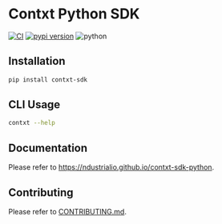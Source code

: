 # Contxt Python SDK

[![CI](https://github.com/ndustrialio/contxt-sdk-python/workflows/CI/badge.svg)](https://github.com/ndustrialio/contxt-sdk-python/actions?query=workflow%3ACI)
[![pypi version](https://img.shields.io/pypi/v/contxt-sdk.svg)](https://pypi.org/project/contxt-sdk/)
![python](https://img.shields.io/badge/python-3.8+-blue.svg)

## Installation

```sh
pip install contxt-sdk
```

## CLI Usage

```sh
contxt --help
```

## Documentation

Please refer to <https://ndustrialio.github.io/contxt-sdk-python>.

## Contributing

Please refer to [CONTRIBUTING.md](CONTRIBUTING.md).
